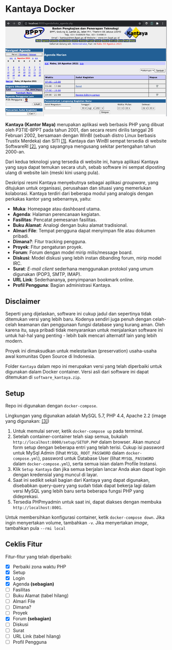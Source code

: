 # Kantaya Docker

![](doc/screenshot.png)

**Kantaya (Kantor Maya)** merupakan aplikasi web berbasis PHP yang dibuat oleh P3TIE-BPPT pada tahun 2001, dan secara resmi dirilis tanggal 26 Februari 2002, bersamaan dengan WinBI (sebuah distro Linux berbasis Trustix Merdeka) dan SITI [[1]](http://web.archive.org/web/20020328092129/http://www.inn.bppt.go.id:80/). Kantaya dan WinBI sempat tersedia di website SoftwareRI [[2]](http://web.archive.org/web/20051201065926/http://www.software-ri.or.id/), yang sayangnya mengusang sekitar pertengahan tahun 2000-an.

Dari kedua teknologi yang tersedia di website ini, hanya aplikasi Kantaya yang saya dapat temukan secara utuh, sebab software ini sempat diposting ulang di website lain (meski kini usang pula).

Deskripsi resmi Kantaya menyebutnya sebagai aplikasi *groupware*, yang ditujukan untuk organisasi, perusahaan dan situasi yang memerlukan kolaborasi. Kantaya terdiri dari beberapa modul yang analogis dengan perkakas kantor yang sebenarnya, yaitu:

- **Muka**: Homepage atau dashboard utama.
- **Agenda**: Halaman perencanaan kegiatan.
- **Fasilitas**: Pencatat pemesanan fasilitas.
- **Buku Alamat**: Analogi dengan buku alamat tradisional.
- **Almari File**: Tempat pengguna dapat menyimpan file atau dokumen pribadi.
- **Dimana?**: Fitur tracking pengguna.
- **Proyek**: Fitur pengaturan proyek.
- **Forum**: Forum dengan model mirip milis/message board.
- **Diskusi**: Model diskusi yang lebih instan dibanding forum, mirip model IRC.
- **Surat**: *E-mail client* sederhana menggunakan protokol yang umum digunakan (POP3, SMTP, IMAP).
- **URL Link**: Sederhananya, penyimpanan bookmark online.
- **Profil Pengguna**: Bagian administrasi Kantaya.

## Disclaimer

Seperti yang dijelaskan, software ini cukup jadul dan sepertinya tidak ditemukan versi yang lebih baru. Kodenya sendiri juga penuh dengan celah-celah keamanan dan penggunaan fungsi database yang kurang aman. Oleh karena itu, saya pribadi tidak menyarankan untuk menjalankan software ini untuk hal-hal yang penting - lebih baik mencari alternatif lain yang lebih modern.

Proyek ini dimaksudkan untuk melestarikan (preservation) usaha-usaha awal komunitas Open Source di Indonesia.

Folder `Kantaya` dalam repo ini merupakan versi yang telah diperbaiki untuk digunakan dalam Docker container. Versi asli dari software ini dapat ditemukan di `software_kantaya.zip`.

## Setup

Repo ini digunakan dengan `docker-compose`.

Lingkungan yang digunakan adalah MySQL 5.7, PHP 4.4, Apache 2.2 (image yang digunakan: [[3]](https://hub.docker.com/r/nouphet/docker-php4/))

1. Untuk memulai server, ketik `docker-compose up` pada terminal.
2. Setelah container-container telah siap semua, bukalah `http://localhost:8000/setup/SETUP.PHP` dalam browser. Akan muncul form setup dengan beberapa entri yang telah terisi. Cukup isi password untuk MySql Admin (lihat `MYSQL_ROOT_PASSWORD` dalam `docker-compose.yml`), password untuk Database User (lihat `MYSQL_PASSWORD` dalam `docker-compose.yml`), serta semua isian dalam Profile Instansi.
3. Klik `Setup Kantaya` dan jika semua berjalan lancar Anda akan dapat login dengan kredensial yang muncul di layar.
4. Saat ini sedikit sekali bagian dari Kantaya yang dapat digunakan, disebabkan query-query yang sudah tidak dapat bekerja lagi dalam versi MySQL yang lebih baru serta beberapa fungsi PHP yang dideprekasi.
5. Tersedia PHPmyadmin untuk saat ini, dapat diakses dengan membuka `http://localhost:8001`.

Untuk membersihkan konfigurasi container, ketik `docker-compose down`. Jika ingin menyertakan volume, tambahkan `-v`. Jika menyertakan *image*, tambahkan pula `--rmi local`

## Ceklis Fitur
Fitur-fitur yang telah diperbaiki:

- [x] Perbaiki zona waktu PHP
- [x] Setup
- [x] Login
- [x] Agenda **(sebagian)**
- [ ] Fasilitas
- [ ] Buku Alamat (tabel hilang)
- [ ] Almari File
- [ ] Dimana?
- [ ] Proyek
- [x] Forum **(sebagian)**
- [ ] Diskusi
- [ ] Surat
- [ ] URL Link (tabel hilang)
- [ ] Profil Pengguna
